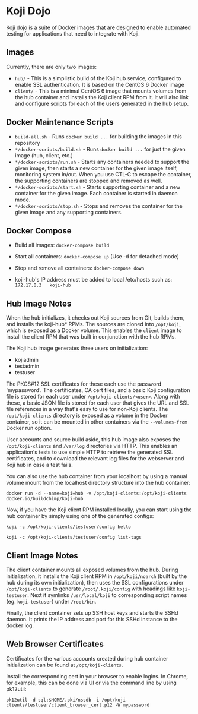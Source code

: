 # Koji Dojo

Koji dojo is a suite of Docker images that are designed to enable automated testing for applications that need to integrate with Koji.

## Images

Currently, there are only two images:

* `hub/` - This is a simplistic build of the Koji hub service, configured to enable SSL authentication. It is based on the CentOS 6 Docker image
* `client/` - This is a minimal CentOS 6 image that mounts volumes from the hub container and installs the Koji client RPM from it. It will also link and configure scripts for each of the users generated in the hub setup.

## Docker Maintenance Scripts

* `build-all.sh` - Runs `docker build ...` for building the images in this repository
* `*/docker-scripts/build.sh` - Runs `docker build ...` for just the given image (hub, client, etc.)
* `*/docker-scripts/run.sh` - Starts any containers needed to support the given image, then starts a new container for the given image itself, monitoring system in/out. When you use CTL-C to escape the container, the supporting containers are stopped and removed as well.
* `*/docker-scripts/start.sh` - Starts supporting container and a new container for the given image. Each container is started in daemon mode.
* `*/docker-scripts/stop.sh` - Stops and removes the container for the given image and any supporting containers.

## Docker Compose

* Build all images: `docker-compose build`
* Start all containers: `docker-compose up` (Use -d for detached mode)
* Stop and remove all containers: `docker-compose down`

* koji-hub's IP address must be added to local /etc/hosts such as:
    `172.17.0.3   koji-hub`

## Hub Image Notes

When the hub initializes, it checks out Koji sources from Git, builds them, and installs the koji-hub* RPMs. The sources are cloned into `/opt/koji`, which is exposed as a Docker volume. This enables the `client` image to install the client RPM that was built in conjunction with the hub RPMs.

The Koji hub image generates three users on initialization:

* kojiadmin
* testadmin
* testuser

The PKCS#12 SSL certificates for these each use the password 'mypassword'. The certificates, CA cert files, and a basic Koji configuration file is stored for each user under `/opt/koji-clients/<user>`. Along with these, a basic JSON file is stored for each user that gives the URL and SSL file references in a way that's easy to use for non-Koji clients. The `/opt/koji-clients` directory is exposed as a volume in the Docker container, so it can be mounted in other containers via the `--volumes-from` Docker run option.

User accounts and source build aside, this hub image also exposes the `/opt/koji-clients` and `/var/log` directories via HTTP. This enables an application's tests to use simple HTTP to retrieve the generated SSL certificates, and to download the relevant log files for the webserver and Koji hub in case a test fails.

You can also use the hub container from your localhost by using a manual volume mount from the localhost directory structure into the hub container:

```
docker run -d --name=koji=hub -v /opt/koji-clients:/opt/koji-clients docker.io/buildchimp/koji-hub
```

Now, if you have the Koji client RPM installed locally, you can start using the hub container by simply using one of the generated configs:

```
koji -c /opt/koji-clients/testuser/config hello
```

```
koji -c /opt/koji-clients/testuser/config list-tags
```


## Client Image Notes

The client container mounts all exposed volumes from the hub. During initialization, it installs the Koji client RPM in `/opt/koji/noarch` (built by the hub during its own initialization), then uses the SSL configurations under `/opt/koji-clients` to generate `/root/.koji/config` with headings like `koji-testuser`. Next it symlinks `/usr/local/koji` to corresponding script names (eg. `koji-testuser`) under `/root/bin`.

Finally, the client container sets up SSH host keys and starts the SSHd daemon. It prints the IP address and port for this SSHd instance to the docker log.

## Web Browser Certificates

Certificates for the various accounts created during hub container
initialization can be found at `/opt/koji-clients`.

Install the corresponding cert in your browser to enable logins.
In Chrome, for example, this can be done via UI or via the command line
by using pk12util:

`pk12util -d sql:$HOME/.pki/nssdb -i /opt/koji-clients/testuser/client_browser_cert.p12 -W mypassword`

